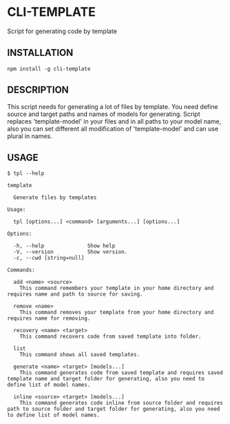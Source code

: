 # CLI-TEMPLATE

Script for generating code by template

## INSTALLATION

```
npm install -g cli-template
```

## DESCRIPTION

This script needs for generating a lot of files by template. You need define source and target paths and names of models for generating. Script replaces 'template-model' in your files and in all paths to your model name, also you can set different all modification of 'template-model' and can use plural in names.

## USAGE

```
$ tpl --help

template

  Generate files by templates

Usage:

  tpl [options...] <command> [arguments...] [options...]

Options:

  -h, --help              Show help
  -V, --version           Show version.
  -c, --cwd [string=null]

Commands:

  add <name> <source>
    This command remembers your template in your home directory and requires name and path to source for saving.

  remove <name>
    This command removes your template from your home directory and requires name for removing.

  recovery <name> <target>
    This command recovers code from saved template into folder.

  list 
    This command shows all saved templates.

  generate <name> <target> [models...]
    This command generates code from saved template and requires saved template name and target folder for generating, also you need to define list of model names.

  inline <source> <target> [models...]
    This command generates code inline from source folder and requires path to source folder and target folder for generating, also you need to define list of model names.
```